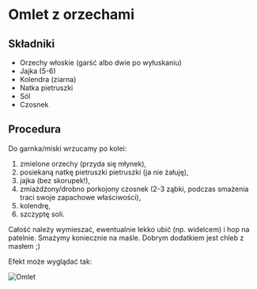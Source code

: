 # Omlet z orzechami

## Składniki

* Orzechy włoskie (garść albo dwie po wyłuskaniu)
* Jajka (5-6)
* Kolendra (ziarna)
* Natka pietruszki
* Sól
* Czosnek

## Procedura

Do garnka/miski wrzucamy po kolei:

1. zmielone orzechy (przyda się młynek),
2. posiekaną natkę pietruszki pietruszki (ja nie żałuję),
3. jajka (bez skorupek!),
4. zmiażdżony/drobno porkojony czosnek (2-3 ząbki, podczas smażenia traci swoje zapachowe właściwości),
5. kolendrę,
6. szczyptę soli.

Całość należy wymieszać, ewentualnie lekko ubić (np. widelcem) i hop na patelnie. Smażymy koniecznie na maśle. Dobrym dodatkiem jest chleb z masłem ;)

Efekt może wyglądać tak:

![Omlet](https://dl.dropboxusercontent.com/u/81819/omlet.jpg)